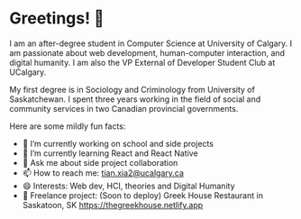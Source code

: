 # Greetings! 👋

I am an after-degree student in Computer Science at University of Calgary. I am passionate about web development, human-computer interaction, and digital humanity. I am also the VP External of Developer Student Club at UCalgary. 

My first degree is in Sociology and Criminology from University of Saskatchewan. I spent three years working in the field of social and community services in two Canadian provincial governments.

Here are some mildly fun facts:

- 🔭  I’m currently working on school and side projects
- 🌱  I’m currently learning React and React Native
- 💬  Ask me about side project collaboration
- 📫  How to reach me: tian.xia2@ucalgary.ca
- 😄  Interests: Web dev, HCI, theories and Digital Humanity
- 🎯  Freelance project: 
     (Soon to deploy)
     Greek House Restaurant in Saskatoon, SK
     https://thegreekhouse.netlify.app
